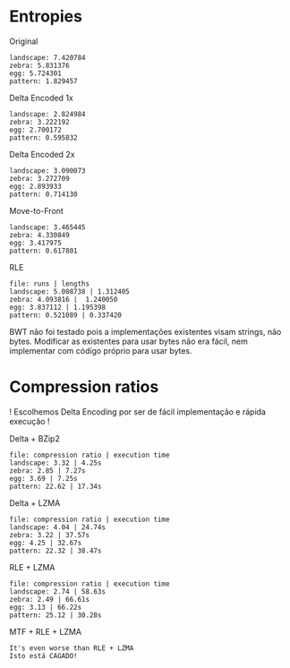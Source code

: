 # Entropies
Original

    landscape: 7.420784
    zebra: 5.831376
    egg: 5.724301
    pattern: 1.829457

Delta Encoded 1x

    landscape: 2.824984
    zebra: 3.222192
    egg: 2.700172
    pattern: 0.595832
    
Delta Encoded 2x

    landscape: 3.090073
    zebra: 3.272709
    egg: 2.893933
    pattern: 0.714130

Move-to-Front

    landscape: 3.465445
    zebra: 4.330849
    egg: 3.417975
    pattern: 0.617801

RLE

    file: runs | lengths
    landscape: 5.008738 | 1.312405
    zebra: 4.093816 |  1.240050
    egg: 3.837112 | 1.195398
    pattern: 0.521089 | 0.337420

BWT não foi testado pois a implementações existentes visam strings, não bytes. Modificar as existentes para usar bytes não era fácil, nem implementar com código próprio para usar bytes.

# Compression ratios

! Escolhemos Delta Encoding por ser de fácil implementação e rápida execução !

Delta + BZip2

    file: compression ratio | execution time
    landscape: 3.32 | 4.25s
    zebra: 2.85 | 7.27s
    egg: 3.69 | 7.25s
    pattern: 22.62 | 17.34s

Delta + LZMA 

    file: compression ratio | execution time
    landscape: 4.04 | 24.74s
    zebra: 3.22 | 37.57s
    egg: 4.25 | 32.67s
    pattern: 22.32 | 38.47s

RLE + LZMA

    file: compression ratio | execution time
    landscape: 2.74 | 58.63s
    zebra: 2.49 | 66.61s
    egg: 3.13 | 66.22s
    pattern: 25.12 | 30.28s

MTF + RLE + LZMA

    It's even worse than RLE + LZMA
    Isto está CAGADO!